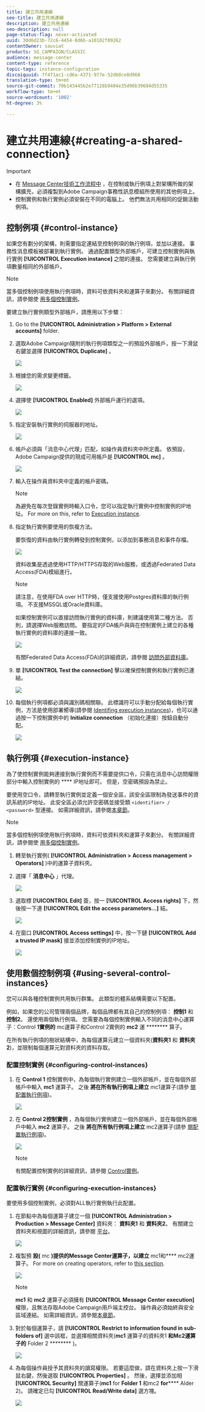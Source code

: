 ```yaml
---
title: 建立共用連線
seo-title: 建立共用連線
description: 建立共用連線
seo-description: null
page-status-flag: never-activated
uuid: 30d6d23b-72c6-4454-8d6b-a10102f89262
contentOwner: sauviat
products: SG_CAMPAIGN/CLASSIC
audience: message-center
content-type: reference
topic-tags: instance-configuration
discoiquuid: 7f471ac1-cd6a-4371-977e-52d60ce8d968
translation-type: tm+mt
source-git-commit: 70b143445b2e77128b9404e35d96b39694d55335
workflow-type: tm+mt
source-wordcount: '1002'
ht-degree: 3%

---
```



# 建立共用連線{#creating-a-shared-connection}

>[!IMPORTANT]
>
>* 在 [Message Center技術工作流程中](../../message-center/using/technical-workflows.md) ，在控制或執行例項上對架構所做的架構擴充，必須複製到Adobe Campaign事務性訊息模組所使用的其他例項上。
>* 控制實例和執行實例必須安裝在不同的電腦上。 他們無法共用相同的促銷活動例項。

>



## 控制例項 {#control-instance}

如果您有劃分的架構，則需要指定連結至控制例項的執行例項，並加以連接。 事務性消息模板被部署到執行實例。 通過配置類型外部帳戶，可建立控制實例與執行實例 **[!UICONTROL Execution instance]** 之間的連接。 您需要建立與執行例項數量相同的外部帳戶。

>[!NOTE]
>
>當多個控制例項使用執行例項時，資料可依資料夾和運算子來劃分。 有關詳細資訊，請參閱使 [用多個控制實例](#using-several-control-instances)。

要建立執行實例類型外部帳戶，請應用以下步驟：

1. Go to the **[!UICONTROL Administration > Platform > External accounts]** folder.
1. 選取Adobe Campaign隨附的執行例項類型之一的預設外部帳戶，按一下滑鼠右鍵並選擇 **[!UICONTROL Duplicate]** 。

   ![](assets/messagecenter_create_extaccount_001.png)

1. 根據您的需求變更標籤。

   ![](assets/messagecenter_create_extaccount_002.png)

1. 選擇使 **[!UICONTROL Enabled]** 外部帳戶運行的選項。

   ![](assets/messagecenter_create_extaccount_003.png)

1. 指定安裝執行實例的伺服器的地址。

   ![](assets/messagecenter_create_extaccount_004.png)

1. 帳戶必須與「消息中心代理」匹配，如操作員資料夾中所定義。 依預設，Adobe Campaign提供的現成可用帳戶是 **[!UICONTROL mc]** 。

   ![](assets/messagecenter_create_extaccount_005.png)

1. 輸入在操作員資料夾中定義的帳戶密碼。

   >[!NOTE]
   >
   >為避免在每次登錄實例時輸入口令，您可以指定執行實例中控制實例的IP地址。 For more on this, refer to [Execution instance](#execution-instance).

1. 指定執行實例要使用的恢複方法。

   要恢復的資料由執行實例轉發到控制實例，以添加到事務消息和事件存檔。

   ![](assets/messagecenter_create_extaccount_007.png)

   資料收集是透過使用HTTP/HTTPS存取的Web服務，或透過Federated Data Access(FDA)模組進行。

   >[!NOTE]
   >
   >請注意，在使用FDA over HTTP時，僅支援使用Postgres資料庫的執行例項。 不支援MSSQL或Oracle資料庫。

   如果控制實例可以直接訪問執行實例的資料庫，則建議使用第二種方法。 否則，請選擇Web服務訪問。 要指定的FDA帳戶與與在控制實例上建立的各種執行實例的資料庫的連接一致。

   ![](assets/messagecenter_create_extaccount_008.png)

   有關Federated Data Access(FDA)的詳細資訊，請參閱 [訪問外部資料庫](../../platform/using/about-fda.md)。

1. 單 **[!UICONTROL Test the connection]** 擊以確保控制實例和執行實例已連結。

   ![](assets/messagecenter_create_extaccount_006.png)

1. 每個執行例項都必須與識別碼相關聯。 此標識符可以手動分配給每個執行實例，方法是使用部署嚮導(請參閱 [Identifing execution instances](../../message-center/using/identifying-execution-instances.md))，也可以通過按一下控制實例中的 **Initialize connection** （初始化連接）按鈕自動分配。

   ![](assets/messagecenter_create_extaccount_006bis.png)

## 執行例項 {#execution-instance}

為了使控制實例能夠連接到執行實例而不需要提供口令，只需在消息中心訪問權限部分中輸入控制實例的 **** IP地址即可。 但是，空密碼預設為禁止。

要使用空口令，請轉至執行實例並定義一個安全區，該安全區限制為發送事件的資訊系統的IP地址。 此安全區必須允許空密碼並接受類 `<identifier> / <password>` 型連接。 如需詳細資訊，請參閱[本章節](../../installation/using/configuring-campaign-server.md#defining-security-zones)。

>[!NOTE]
>
>當多個控制例項使用執行例項時，資料可依資料夾和運算子來劃分。 有關詳細資訊，請參閱使 [用多個控制實例](#using-several-control-instances)。

1. 轉至執行實例( **[!UICONTROL Administration > Access management > Operators]** )中的運算子資料夾。
1. 選擇「 **消息中心** 」代理。

   ![](assets/messagecenter_operator_001.png)

1. 選取標 **[!UICONTROL Edit]** 簽，按一 **[!UICONTROL Access rights]** 下，然後按一下連 **[!UICONTROL Edit the access parameters...]** 結。

   ![](assets/messagecenter_operator_002.png)

1. 在窗口 **[!UICONTROL Access settings]** 中，按一下鏈 **[!UICONTROL Add a trusted IP mask]** 接並添加控制實例的IP地址。

   ![](assets/messagecenter_operator_003.png)

## 使用數個控制例項 {#using-several-control-instances}

您可以與各種控制實例共用執行群集。 此類型的體系結構需要以下配置。

例如，如果您的公司管理兩個品牌，每個品牌都有其自己的控制例項： **控制1** 和 **控制2**。 還使用兩個執行例項。 您需要為每個控制實例輸入不同的消息中心運算子：Control **1實例的** mc運算子和Control 2實例的 **mc2** 運 ******** 算子。

在所有執行例項的樹狀結構中，為每個運算元建立一個資料夾(**資料夾1** 和 **資料夾2**)，並限制每個運算元對資料夾的資料存取。

### 配置控制實例 {#configuring-control-instances}

1. 在 **Control 1** 控制實例中，為每個執行實例建立一個外部帳戶，並在每個外部帳戶中輸入 **mc1** 運算子。 之後 **將在所有執行例項上建立** mc1運算子(請參 [閱配置執行例項](#configuring-execution-instances))。

   ![](assets/messagecenter_multi_control_1.png)

1. 在 **Control 2控制實例** ，為每個執行實例建立一個外部帳戶，並在每個外部帳戶中輸入 **mc2** 運算子。 之後 **將在所有執行例項上建立** mc2運算子(請參 [閱配置執行例項](#configuring-execution-instances))。

   ![](assets/messagecenter_multi_control_2.png)

   >[!NOTE]
   >
   >有關配置控制實例的詳細資訊，請參閱 [Control實例](#control-instance)。

### 配置執行實例 {#configuring-execution-instances}

要使用多個控制實例，必須對ALL執行實例執行此配置。

1. 在節點中為每個運算子建立一個 **[!UICONTROL Administration > Production > Message Center]** 資料夾： **資料夾1** 和 **資料夾2**。 有關建立資料夾和視圖的詳細資訊，請參閱 [平台](../../platform/using/access-management.md#folders-and-views)。

   ![](assets/messagecenter_multi_control_3.png)

1. 複製預 **設(** mc **)提供的Message Center運算子，以建立** mc1和&#x200B;**** mc2運算子。 For more on creating operators, refer to [this section](../../platform/using/access-management.md#operators).

   ![](assets/messagecenter_multi_control_4.png)

   >[!NOTE]
   >
   >**mc1** 和 **mc2** 運算子必須擁有 **[!UICONTROL Message Center execution]** 權限，且無法存取Adobe Campaign用戶端主控台。 操作員必須始終與安全區域連結。 如需詳細資訊，請參閱[本章節](../../installation/using/configuring-campaign-server.md#defining-security-zones)。

1. 對於每個運算子，請 **[!UICONTROL Restrict to information found in sub-folders of]** 選中該框，並選擇相關資料夾(**mc1** 運算子的資料夾1 **和Mc2運算子的** Folder 2 ******** )。

   ![](assets/messagecenter_multi_control_5.png)

1. 為每個操作員授予其資料夾的讀寫權限。 若要這麼做，請在資料夾上按一下滑鼠右鍵，然後選取 **[!UICONTROL Properties]** 。 然後，選擇並添加相 **[!UICONTROL Security]** 關運算子(**mc1** for **Folder 1** 和mc2 **for****** Alder 2)。 請確定已勾 **[!UICONTROL Read/Write data]** 選方塊。

   ![](assets/messagecenter_multi_control_6.png)

